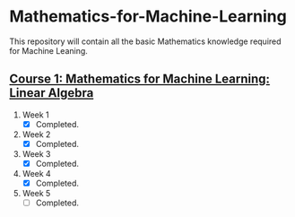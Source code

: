 # Mathematics-for-Machine-Learning
This repository will contain all the basic Mathematics knowledge required for Machine Leaning.

## [Course 1: Mathematics for Machine Learning: Linear Algebra](https://www.coursera.org/learn/linear-algebra-machine-learning/)

1. Week 1
    - [x] Completed.
2. Week 2
    - [x] Completed.
3. Week 3
    - [x] Completed.
4. Week 4
    - [x] Completed.
5. Week 5
    - [ ] Completed.

